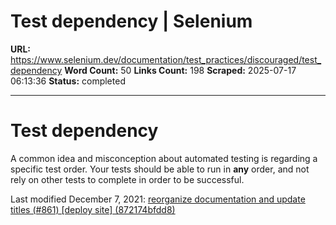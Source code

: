 # Test dependency | Selenium

**URL:** https://www.selenium.dev/documentation/test_practices/discouraged/test_dependency
**Word Count:** 50
**Links Count:** 198
**Scraped:** 2025-07-17 06:13:36
**Status:** completed

---

# Test dependency

A common idea and misconception about automated testing is regarding a specific test order. Your tests should be able to run in **any** order, and not rely on other tests to complete in order to be successful.

Last modified December 7, 2021: [reorganize documentation and update titles \(\#861\) \[deploy site\] \(872174bfdd8\)](https://github.com/SeleniumHQ/seleniumhq.github.io/commit/872174bfdd83abf0446f796914acf3e875eeddc6)